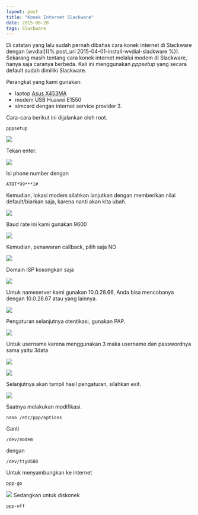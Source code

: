 ```yaml
---
layout: post
title: "Konek Internet Slackware"
date: 2015-06-28
tags: Slackware
---
```

Di catatan yang lalu sudah pernah dibahas cara konek internet di Slackware dengan [wvdial]({% post_url 2015-04-01-install-wvdial-slackware %}). Sekarang masih tentang cara konek internet melalui modem di Slackware, hanya saja caranya berbeda. Kali ini menggunakan _pppsetup_ yang secara default sudah dimiliki Slackware.

Perangkat yang kami gunakan:

- laptop [Asus X453MA](http://www.bhinneka.com/Associate/asc_clicks.aspx?BARef=BATL150600398&BATrcID=linfocatatansas225204&Link=http%3a%2f%2fwww.bhinneka.com%2fproducts%2fsku00215793%2fasus_notebook_x453ma-bing-wx320b_-_black.aspx)
- modem USB Huawei E1550
- simcard dengan internet service provider 3.

Cara-cara berikut ini dijalankan oleh root.

```
pppsetup
```

![](/gambar/pppsetup-01.png)

Tekan enter.

![](/gambar/pppsetup-02.png)

Isi phone number dengan
```
ATDT*99***1#
```

Kemudian, lokasi modem silahkan lanjutkan dengan memberikan nilai default/biarkan saja, karena nanti akan kita ubah.

![](/gambar/pppsetup-03.png)

Baud rate ini kami gunakan 9600

![](/gambar/pppsetup-04.png)

Kemudian, penawaran callback, pilih saja NO

![](/gambar/pppsetup-05.png)

Domain ISP kosongkan saja

![](/gambar/pppsetup-06.png)

Untuk nameserver kami gunakan 10.0.28.66, Anda bisa mencobanya dengan 10.0.28.67 atau yang lainnya.

![](/gambar/pppsetup-07.png)

Pengaturan selanjutnya otentikasi, gunakan PAP.

![](/gambar/pppsetup-08.png)

Untuk username karena menggunakan 3 maka username dan passwordnya sama yaitu 3data

![](/gambar/pppsetup-09.png)

![](/gambar/pppsetup-10.png)

Selanjutnya akan tampil hasil pengaturan, silahkan exit.

![](/gambar/pppsetup-11.png)

Saatnya melakukan modifikasi.
```
nano /etc/ppp/options
```
Ganti 
```
/dev/modem
```
dengan
```
/dev/ttyUSB0
```

Untuk menyambungkan ke internet
```
ppp-go
```
![](/gambar/pppsetup-12.png)
Sedangkan untuk diskonek
```
ppp-off
```

